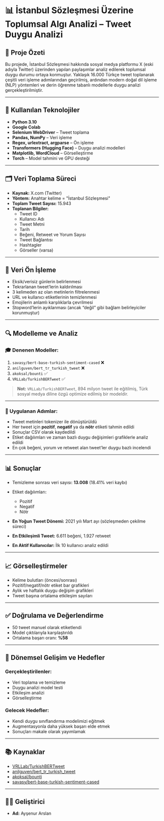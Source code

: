# 📊 İstanbul Sözleşmesi Üzerine Toplumsal Algı Analizi – Tweet Duygu Analizi

## 🎯 Proje Özeti

Bu projede, İstanbul Sözleşmesi hakkında sosyal medya platformu X (eski adıyla Twitter) üzerinden yapılan paylaşımlar analiz edilerek toplumsal duygu durumu ortaya konmuştur. Yaklaşık 16.000 Türkçe tweet toplanarak çeşitli veri işleme adımlarından geçirilmiş, ardından modern doğal dil işleme (NLP) yöntemleri ve derin öğrenme tabanlı modellerle duygu analizi gerçekleştirilmiştir.

---

## 🧰 Kullanılan Teknolojiler

- **Python 3.10**
- **Google Colab**
- **Selenium WebDriver** – Tweet toplama
- **Pandas, NumPy** – Veri işleme
- **Regex, urlextract, argparse** – Ön işleme
- **Transformers (Hugging Face)** – Duygu analizi modelleri
- **Matplotlib, WordCloud** – Görselleştirme
- **Torch** – Model tahmini ve GPU desteği

---

## 🗂 Veri Toplama Süreci

- **Kaynak:** X.com (Twitter)
- **Yöntem:** Anahtar kelime = "İstanbul Sözleşmesi"
- **Toplam Tweet Sayısı:** 15.943
- **Toplanan Bilgiler:**
  - Tweet ID
  - Kullanıcı Adı
  - Tweet Metni
  - Tarih
  - Beğeni, Retweet ve Yorum Sayısı
  - Tweet Bağlantısı
  - Hashtagler
  - Görseller (varsa)

---

## 🧹 Veri Ön İşleme

- Eksik/verisiz günlerin belirlenmesi
- Tekrarlanan tweet’lerin kaldırılması
- 3 kelimeden az olan metinlerin filtrelenmesi
- URL ve kullanıcı etiketlerinin temizlenmesi
- Emojilerin anlamlı karşılıklarla çevrilmesi
- Stopword’lerin ayıklanması (ancak “değil” gibi bağlam belirleyiciler korunmuştur)

---

## 🔍 Modelleme ve Analiz

### 🎓 Denenen Modeller:
1. `savasy/bert-base-turkish-sentiment-cased` ❌
2. `anilguven/bert_tr_turkish_tweet` ❌
3. `akoksal/bounti` ✅
4. `VRLLab/TurkishBERTweet` ✅ 

> **Not:** `VRLLab/TurkishBERTweet`, 894 milyon tweet ile eğitilmiş, Türk sosyal medya diline özgü optimize edilmiş bir modeldir.

---

### 🧪 Uygulanan Adımlar:
- Tweet metinleri tokenizer ile dönüştürüldü
- Her tweet için **pozitif**, **negatif** ya da **nötr** etiketi tahmin edildi
- Sonuçlar CSV olarak kaydedildi
- Etiket dağılımları ve zaman bazlı duygu değişimleri grafiklerle analiz edildi
- En çok beğeni, yorum ve retweet alan tweet’ler duygu bazlı incelendi

---

## 📊 Sonuçlar

- Temizleme sonrası veri sayısı: **13.008** (18.41% veri kaybı)
- Etiket dağılımları:
  - Pozitif
  - Negatif
  - Nötr

- **En Yoğun Tweet Dönemi:** 2021 yılı Mart ayı (sözleşmeden çekilme süreci)
- **En Etkileşimli Tweet:** 6.611 beğeni, 1.927 retweet
- **En Aktif Kullanıcılar:** İlk 10 kullanıcı analiz edildi

---

## 📈 Görselleştirmeler

- Kelime bulutları (öncesi/sonrası)
- Pozitif/negatif/nötr etiket bar grafikleri
- Aylık ve haftalık duygu değişim grafikleri
- Tweet başına ortalama etkileşim sayıları

---

## ✅ Doğrulama ve Değerlendirme

- 50 tweet manuel olarak etiketlendi
- Model çıktılarıyla karşılaştırıldı
- Ortalama başarı oranı: **%58**

---

## 🏁 Dönemsel Gelişim ve Hedefler

### Gerçekleştirilenler:
- Veri toplama ve temizleme
- Duygu analizi model testi
- Etkileşim analizi
- Görselleştirme

### Gelecek Hedefler:
- Kendi duygu sınıflandırma modelimizi eğitmek
- Augmentasyonla daha yüksek başarı elde etmek
- Sonuçları makale olarak yayımlamak

---

## 📚 Kaynaklar

- [VRLLab/TurkishBERTweet](https://huggingface.co/VRLLab/TurkishBERTweet)
- [anilguven/bert_tr_turkish_tweet](https://huggingface.co/anilguven/bert_tr_turkish_tweet)
- [akoksal/bounti](https://huggingface.co/akoksal/bounti)
- [savasy/bert-base-turkish-sentiment-cased](https://huggingface.co/savasy/bert-base-turkish-sentiment-cased)

---

## 👩‍💻 Geliştirici

- **Ad:** Ayşenur Arslan 



